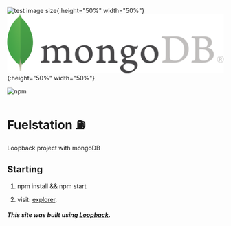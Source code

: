 ![test image size](https://loopback.io/images/branding/logo/blue/loopback.svg ){:height="50%" width="50%"}
![test image size](./assets/logo-mongodb.png ){:height="50%" width="50%"}

![npm](https://img.shields.io/npm/v/npm.svg)
# Fuelstation :fuelpump:

Loopback project with mongoDB


## Starting

1) npm install && npm start

2) visit: [explorer](http://localhost:3000/explorer).


##### This site was built using [Loopback](https://loopback.io/doc/en/lb4/index.html).
